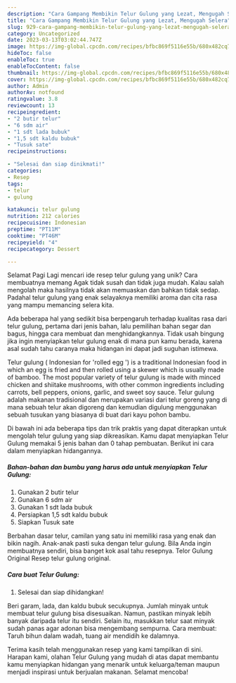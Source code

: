 ```yaml
---
description: "Cara Gampang Membikin Telur Gulung yang Lezat, Mengugah Selera"
title: "Cara Gampang Membikin Telur Gulung yang Lezat, Mengugah Selera"
slug: 929-cara-gampang-membikin-telur-gulung-yang-lezat-mengugah-selera
category: Uncategorized
date: 2023-03-13T03:02:44.747Z
image: https://img-global.cpcdn.com/recipes/bfbc869f5116e55b/680x482cq70/telur-gulung-foto-resep-utama.jpg
hideToc: false
enableToc: true
enableTocContent: false
thumbnail: https://img-global.cpcdn.com/recipes/bfbc869f5116e55b/680x482cq70/telur-gulung-foto-resep-utama.jpg
cover: https://img-global.cpcdn.com/recipes/bfbc869f5116e55b/680x482cq70/telur-gulung-foto-resep-utama.jpg
author: Admin
authorAv: notfound
ratingvalue: 3.8
reviewcount: 13
recipeingredient:
- "2 butir telur"
- "6 sdm air"
- "1 sdt lada bubuk"
- "1,5 sdt kaldu bubuk"
- "Tusuk sate"
recipeinstructions:

- "Selesai dan siap dinikmati!"
categories:
- Resep
tags:
- telur
- gulung

katakunci: telur gulung 
nutrition: 212 calories
recipecuisine: Indonesian
preptime: "PT11M"
cooktime: "PT46M"
recipeyield: "4"
recipecategory: Dessert

---
```



Selamat Pagi Lagi mencari ide resep telur gulung yang unik? Cara membuatnya memang Agak tidak susah dan tidak juga mudah. Kalau salah mengolah maka hasilnya tidak akan memuaskan dan bahkan tidak sedap. Padahal telur gulung yang enak selayaknya memiliki aroma dan cita rasa yang mampu memancing selera kita.


Ada beberapa hal yang sedikit bisa berpengaruh terhadap kualitas rasa dari telur gulung, pertama dari jenis bahan, lalu pemilihan bahan segar dan bagus, hingga cara membuat dan menghidangkannya. Tidak usah bingung jika ingin menyiapkan telur gulung enak di mana pun kamu berada, karena asal sudah tahu caranya maka hidangan ini dapat jadi suguhan istimewa.

Telur gulung ( Indonesian for &#39;rolled egg &#39;) is a traditional Indonesian food in which an egg is fried and then rolled using a skewer which is usually made of bamboo. The most popular variety of telur gulung is made with minced chicken and shiitake mushrooms, with other common ingredients including carrots, bell peppers, onions, garlic, and sweet soy sauce. Telur gulung adalah makanan tradisional dan merupakan variasi dari telur goreng yang di mana sebuah telur akan digoreng dan kemudian digulung menggunakan sebuah tusukan yang biasanya di buat dari kayu pohon bambu.


Di bawah ini ada beberapa tips dan trik praktis yang dapat diterapkan untuk mengolah telur gulung yang siap dikreasikan. Kamu dapat menyiapkan Telur Gulung memakai 5 jenis bahan dan 0 tahap pembuatan. Berikut ini cara dalam menyiapkan hidangannya.

<!--inarticleads1-->

##### Bahan-bahan dan bumbu yang harus ada untuk menyiapkan Telur Gulung:

1. Gunakan 2 butir telur
1. Gunakan 6 sdm air
1. Gunakan 1 sdt lada bubuk
1. Persiapkan 1,5 sdt kaldu bubuk
1. Siapkan Tusuk sate


Berbahan dasar telur, camilan yang satu ini memiliki rasa yang enak dan bikin nagih. Anak-anak pasti suka dengan telur gulung. Bila Anda ingin membuatnya sendiri, bisa banget kok asal tahu resepnya. Telor Gulung Original Resep telur gulung original. 

<!--inarticleads2-->

##### Cara buat Telur Gulung:


1. Selesai dan siap dihidangkan!

Beri garam, lada, dan kaldu bubuk secukupnya. Jumlah minyak untuk membuat telur gulung bisa disesuaikan. Namun, pastikan minyak lebih banyak daripada telur itu sendiri. Selain itu, masukkan telur saat minyak sudah panas agar adonan bisa mengembang sempurna. Cara membuat: Taruh bihun dalam wadah, tuang air mendidih ke dalamnya. 

Terima kasih telah menggunakan resep yang kami tampilkan di sini. Harapan kami, olahan Telur Gulung yang mudah di atas dapat membantu kamu menyiapkan hidangan yang menarik untuk keluarga/teman maupun menjadi inspirasi untuk berjualan makanan. Selamat mencoba!
